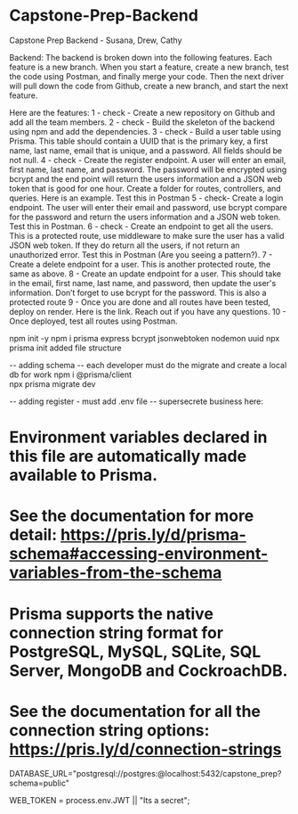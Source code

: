 # Capstone-Prep-Backend

Capstone Prep Backend - Susana, Drew, Cathy

Backend:
The backend is broken down into the following features. Each feature is a new branch. When you start a feature, create a new branch, test the code using Postman, and finally merge your code. Then the next driver will pull down the code from Github, create a new branch, and start the next feature.

Here are the features:
1 - check - Create a new repository on Github and add all the team members.
2 - check - Build the skeleton of the backend using npm and add the dependencies.
3 - check - Build a user table using Prisma. This table should contain a UUID that is the primary key, a first name, last name, email that is unique, and a password. All fields should be not null.
4 - check - Create the register endpoint. A user will enter an email, first name, last name, and password. The password will be encrypted using bcrypt and the end point will return the users information and a JSON web token that is good for one hour. Create a folder for routes, controllers, and queries. Here is an example. Test this in Postman
5 - check- Create a login endpoint. The user will enter their email and password, use bcrypt compare for the password and return the users information and a JSON web token. Test this in Postman.
6 - check - Create an endpoint to get all the users. This is a protected route, use middleware to make sure the user has a valid JSON web token. If they do return all the users, if not return an unauthorized error. Test this in Postman (Are you seeing a pattern?).
7 - Create a delete endpoint for a user. This is another protected route, the same as above.
8 - Create an update endpoint for a user. This should take in the email, first name, last name, and password, then update the user's information. Don’t forget to use bcrypt for the password. This is also a protected route
9 - Once you are done and all routes have been tested, deploy on render. Here is the link. Reach out if you have any questions.
10 - Once deployed, test all routes using Postman.

npm init -y
npm i prisma express bcrypt jsonwebtoken nodemon uuid
npx prisma init
added file structure

-- adding schema
-- each developer must do the migrate and create a local db for work
npm i @prisma/client  
npx prisma migrate dev


-- adding register - must add .env file 
-- supersecrete business here:
# Environment variables declared in this file are automatically made available to Prisma.
# See the documentation for more detail: https://pris.ly/d/prisma-schema#accessing-environment-variables-from-the-schema
# Prisma supports the native connection string format for PostgreSQL, MySQL, SQLite, SQL Server, MongoDB and CockroachDB.
# See the documentation for all the connection string options: https://pris.ly/d/connection-strings
DATABASE_URL="postgresql://postgres:@localhost:5432/capstone_prep?schema=public"

WEB_TOKEN = process.env.JWT || "Its a secret";
